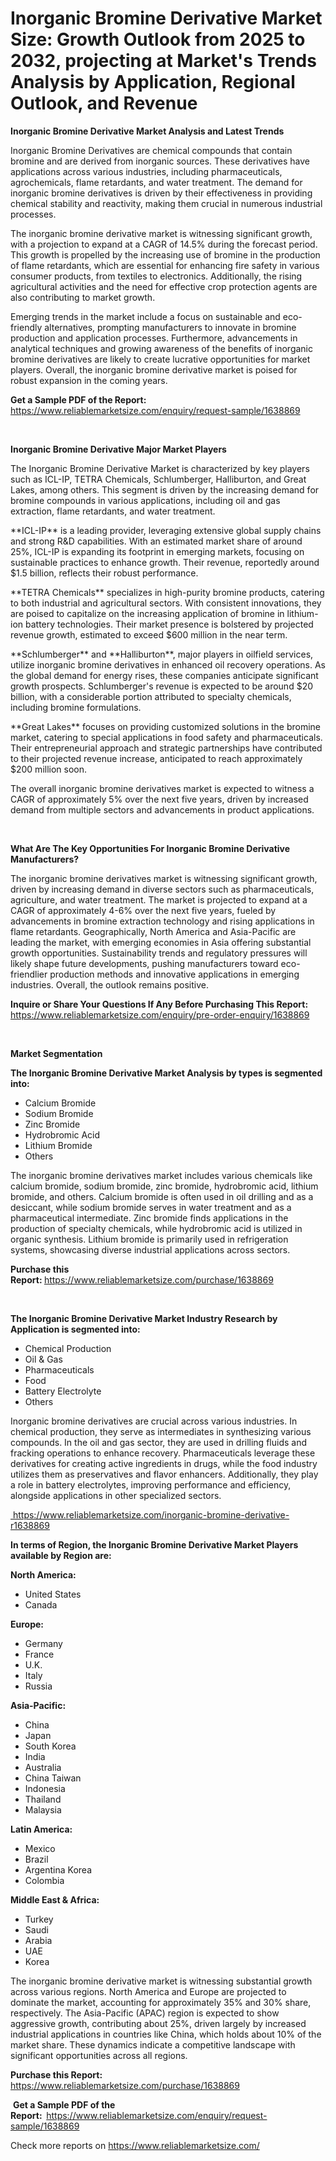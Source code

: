<p><h1>Inorganic Bromine Derivative Market Size: Growth Outlook from 2025 to 2032, projecting at Market's Trends Analysis by Application, Regional Outlook, and Revenue</h1></p><p><strong>Inorganic Bromine Derivative Market Analysis and Latest Trends</strong></p>
<p><p>Inorganic Bromine Derivatives are chemical compounds that contain bromine and are derived from inorganic sources. These derivatives have applications across various industries, including pharmaceuticals, agrochemicals, flame retardants, and water treatment. The demand for inorganic bromine derivatives is driven by their effectiveness in providing chemical stability and reactivity, making them crucial in numerous industrial processes.</p><p>The inorganic bromine derivative market is witnessing significant growth, with a projection to expand at a CAGR of 14.5% during the forecast period. This growth is propelled by the increasing use of bromine in the production of flame retardants, which are essential for enhancing fire safety in various consumer products, from textiles to electronics. Additionally, the rising agricultural activities and the need for effective crop protection agents are also contributing to market growth.</p><p>Emerging trends in the market include a focus on sustainable and eco-friendly alternatives, prompting manufacturers to innovate in bromine production and application processes. Furthermore, advancements in analytical techniques and growing awareness of the benefits of inorganic bromine derivatives are likely to create lucrative opportunities for market players. Overall, the inorganic bromine derivative market is poised for robust expansion in the coming years.</p></p>
<p><strong>Get a Sample PDF of the Report:&nbsp;</strong> <a href="https://www.reliablemarketsize.com/enquiry/request-sample/1638869?utm_campaign=973&utm_medium=2&utm_source=Github&utm_content=ia&utm_term=01022025&utm_id=inorganic-bromine-derivative">https://www.reliablemarketsize.com/enquiry/request-sample/1638869</a></p>
<p>&nbsp;</p>
<p><strong>Inorganic Bromine Derivative Major Market Players</strong></p>
<p><p>The Inorganic Bromine Derivative Market is characterized by key players such as ICL-IP, TETRA Chemicals, Schlumberger, Halliburton, and Great Lakes, among others. This segment is driven by the increasing demand for bromine compounds in various applications, including oil and gas extraction, flame retardants, and water treatment.</p><p>**ICL-IP** is a leading provider, leveraging extensive global supply chains and strong R&D capabilities. With an estimated market share of around 25%, ICL-IP is expanding its footprint in emerging markets, focusing on sustainable practices to enhance growth. Their revenue, reportedly around $1.5 billion, reflects their robust performance.</p><p>**TETRA Chemicals** specializes in high-purity bromine products, catering to both industrial and agricultural sectors. With consistent innovations, they are poised to capitalize on the increasing application of bromine in lithium-ion battery technologies. Their market presence is bolstered by projected revenue growth, estimated to exceed $600 million in the near term.</p><p>**Schlumberger** and **Halliburton**, major players in oilfield services, utilize inorganic bromine derivatives in enhanced oil recovery operations. As the global demand for energy rises, these companies anticipate significant growth prospects. Schlumberger's revenue is expected to be around $20 billion, with a considerable portion attributed to specialty chemicals, including bromine formulations.</p><p>**Great Lakes** focuses on providing customized solutions in the bromine market, catering to special applications in food safety and pharmaceuticals. Their entrepreneurial approach and strategic partnerships have contributed to their projected revenue increase, anticipated to reach approximately $200 million soon.</p><p>The overall inorganic bromine derivatives market is expected to witness a CAGR of approximately 5% over the next five years, driven by increased demand from multiple sectors and advancements in product applications.</p></p>
<p>&nbsp;</p>
<p><strong>What Are The Key Opportunities For Inorganic Bromine Derivative Manufacturers?</strong></p>
<p><p>The inorganic bromine derivatives market is witnessing significant growth, driven by increasing demand in diverse sectors such as pharmaceuticals, agriculture, and water treatment. The market is projected to expand at a CAGR of approximately 4-6% over the next five years, fueled by advancements in bromine extraction technology and rising applications in flame retardants. Geographically, North America and Asia-Pacific are leading the market, with emerging economies in Asia offering substantial growth opportunities. Sustainability trends and regulatory pressures will likely shape future developments, pushing manufacturers toward eco-friendlier production methods and innovative applications in emerging industries. Overall, the outlook remains positive.</p></p>
<p><strong>Inquire or Share Your Questions If Any Before Purchasing This Report:</strong> <a href="https://www.reliablemarketsize.com/enquiry/pre-order-enquiry/1638869?utm_campaign=973&utm_medium=2&utm_source=Github&utm_content=ia&utm_term=01022025&utm_id=inorganic-bromine-derivative">https://www.reliablemarketsize.com/enquiry/pre-order-enquiry/1638869</a></p>
<p>&nbsp;</p>
<p><strong>Market Segmentation</strong></p>
<p><strong>The Inorganic Bromine Derivative Market Analysis by types is segmented into:</strong></p>
<p><ul><li>Calcium Bromide</li><li>Sodium Bromide</li><li>Zinc Bromide</li><li>Hydrobromic Acid</li><li>Lithium Bromide</li><li>Others</li></ul></p>
<p><p>The inorganic bromine derivatives market includes various chemicals like calcium bromide, sodium bromide, zinc bromide, hydrobromic acid, lithium bromide, and others. Calcium bromide is often used in oil drilling and as a desiccant, while sodium bromide serves in water treatment and as a pharmaceutical intermediate. Zinc bromide finds applications in the production of specialty chemicals, while hydrobromic acid is utilized in organic synthesis. Lithium bromide is primarily used in refrigeration systems, showcasing diverse industrial applications across sectors.</p></p>
<p><strong>Purchase this Report:&nbsp;</strong><a href="https://www.reliablemarketsize.com/purchase/1638869?utm_campaign=973&utm_medium=2&utm_source=Github&utm_content=ia&utm_term=01022025&utm_id=inorganic-bromine-derivative">https://www.reliablemarketsize.com/purchase/1638869</a></p>
<p>&nbsp;</p>
<p><strong>The Inorganic Bromine Derivative Market Industry Research by Application is segmented into:</strong></p>
<p><ul><li>Chemical Production</li><li>Oil & Gas</li><li>Pharmaceuticals</li><li>Food</li><li>Battery Electrolyte</li><li>Others</li></ul></p>
<p><p>Inorganic bromine derivatives are crucial across various industries. In chemical production, they serve as intermediates in synthesizing various compounds. In the oil and gas sector, they are used in drilling fluids and fracking operations to enhance recovery. Pharmaceuticals leverage these derivatives for creating active ingredients in drugs, while the food industry utilizes them as preservatives and flavor enhancers. Additionally, they play a role in battery electrolytes, improving performance and efficiency, alongside applications in other specialized sectors.</p></p>
<p><a href="https://www.reliablemarketsize.com/inorganic-bromine-derivative-r1638869?utm_campaign=973&utm_medium=2&utm_source=Github&utm_content=ia&utm_term=01022025&utm_id=inorganic-bromine-derivative">&nbsp;https://www.reliablemarketsize.com/inorganic-bromine-derivative-r1638869</a></p>
<p><strong>In terms of Region, the Inorganic Bromine Derivative Market Players available by Region are:</strong></p>
<p>
    <p> <strong> North America: </strong>
        <ul>
            <li>United States</li>
            <li>Canada</li>
        </ul>
        </p> 
    <p> <strong> Europe: </strong>
        <ul>
            <li>Germany</li>
            <li>France</li>
            <li>U.K.</li>
            <li>Italy</li>
            <li>Russia</li>
        </ul>
        </p> 
    <p> <strong> Asia-Pacific: </strong>
        <ul>
            <li>China</li>
            <li>Japan</li>
            <li>South Korea</li>
            <li>India</li>
            <li>Australia</li>
            <li>China Taiwan</li>
            <li>Indonesia</li>
            <li>Thailand</li>
            <li>Malaysia</li>
        </ul>
        </p> 
    <p> <strong> Latin America: </strong>
        <ul>
            <li>Mexico</li>
            <li>Brazil</li>
            <li>Argentina Korea</li>
            <li>Colombia</li>
        </ul>
        </p> 
    <p> <strong> Middle East & Africa: </strong>
        <ul>
            <li>Turkey</li>
            <li>Saudi</li>
            <li>Arabia</li>
            <li>UAE</li>
            <li>Korea</li>
        </ul>
    </p>
    </p>
<p><p>The inorganic bromine derivative market is witnessing substantial growth across various regions. North America and Europe are projected to dominate the market, accounting for approximately 35% and 30% share, respectively. The Asia-Pacific (APAC) region is expected to show aggressive growth, contributing about 25%, driven largely by increased industrial applications in countries like China, which holds about 10% of the market share. These dynamics indicate a competitive landscape with significant opportunities across all regions.</p></p>
<p><strong>Purchase this Report: </strong><a href="https://www.reliablemarketsize.com/purchase/1638869?utm_campaign=973&utm_medium=2&utm_source=Github&utm_content=ia&utm_term=01022025&utm_id=inorganic-bromine-derivative">https://www.reliablemarketsize.com/purchase/1638869</a></p>
<p>&nbsp;<strong>Get a Sample PDF of the Report:&nbsp;&nbsp;</strong><a href="https://www.reliablemarketsize.com/enquiry/request-sample/1638869?utm_campaign=973&utm_medium=2&utm_source=Github&utm_content=ia&utm_term=01022025&utm_id=inorganic-bromine-derivative">https://www.reliablemarketsize.com/enquiry/request-sample/1638869</a></p>
<p><strong></strong></p>
<p>Check more reports on <a href="https://www.reliablemarketsize.com/?utm_campaign=973&utm_medium=2&utm_source=Github&utm_content=ia&utm_term=01022025&utm_id=inorganic-bromine-derivative">https://www.reliablemarketsize.com/</a></p>